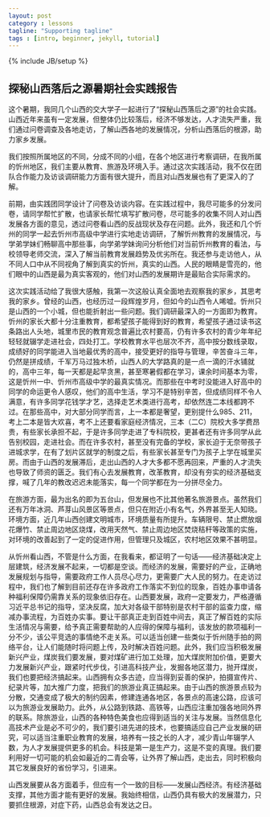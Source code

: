 ```yaml
---
layout: post
category : lessons
tagline: "Supporting tagline"
tags : [intro, beginner, jekyll, tutorial]
---
```

{% include JB/setup %}
               
## 探秘山西落后之源暑期社会实践报告

这个暑期，我同几个山西的交大学子一起进行了“探秘山西落后之源”的社会实践。山西近年来虽有一定发展，但整体仍比较落后，经济不够发达，人才流失严重，我们通过问卷调查及各地走访，了解山西各地的发展情况，分析山西落后的根源，助力家乡发展。

我们按照所属地区的不同，分成不同的小组，在各个地区进行考察调研，在我所属的忻州地区，我们主要从教育、旅游及环境入手。通过这次实践活动，我不仅在团队合作能力及访谈调研能力方面有很大提升，而且对山西发展也有了更深入的了解。

前期，由实践团同学设计了问卷及访谈内容。在实践过程中，我尽可能多的分发问卷，请同学帮忙扩散，也请家长帮忙填写扩散问卷，尽可能多的收集不同人对山西发展各方面的意见，透过问卷看山西的反战现状及存在问题。此外，我还和几个忻州的同学一起去忻州市高级中学进行实地走访调研，了解忻州教育的发展情况，与学弟学妹们畅聊高中那些事，向学弟学妹询问分析他们对当前忻州教育的看法，与校领导老师交流，深入了解当前教育发展趋势及优劣所在。我还参与走访他人，从不同人口中从不同视角了解到真实的忻州，真实的山西。人民的眼睛是雪亮的，他们眼中的山西是最为真实客观的，他们对山西的发展期许是最贴合实际需求的。

这次实践活动给了我很大感触，我第一次这般认真全面地去观察我的家乡，其思考我的家乡。曾经的山西，也经历过一段辉煌岁月，但如今的山西令人唏嘘。忻州只是山西的一个小城，但也能折射出一些问题。我们调研最深入的一方面即为教育。忻州的家长大都十分注重教育，都希望孩子能得到好的教育，希望孩子通过读书这条路出人头地，城里市民的教育观念普遍比农村要高，仍有许多农村的青少年年纪轻轻就辍学走进社会，四处打工。学校教育水平也层次不齐，高中按分数线录取，成绩好的同学能进入当地最优秀的高中，接受更好的指导与管理，辛苦奋斗三年，仍然是拼成绩，千军万马过独木桥，山西人的大学路真的是一点一滴的汗水铺就的，高中三年，每一天都是起早贪黑，甚至寒暑假都在学习，课余时间基本为零，这是忻州一中、忻州市高级中学的最真实情况。而那些在中考时没能进入好高中的同学的命运更令人感叹，他们的高中生活，学习不是特别辛苦，但成绩同样不令人满意，有许多同学花钱学才艺，选择走艺术类进行高考，却依然连二本线都跨不过。在那些高中，对大部分同学而言，上一本都是奢望，更别提什么985、211，考上二本是皆大欢喜，考不上还要看家庭经济情况，三本（二C）院校大多学费昂贵，有些家长承担不起，于是许多同学走进了专科院校，更甚者还有许多同学从此告别校园，走进社会。而在许多农村，甚至没有完备的学校，家长迫于无奈带孩子进城求学，在有了划片区就学的制度之后，有些家长甚至专门为孩子上学在城里买房。而由于山西的发展滞后，走出山西的人才大多都不愿再回来，严重的人才流失也导致了师资的匮乏。我们有心去发展教育，改革教育，却没有夯实的经济基础支撑，喊了几年的教改迟迟未能落实，每一个同学都在为一分拼尽全力。

在旅游方面，最为出名的即为五台山，但发展也不比其他著名旅游景点。虽然我们还有万年冰洞、芦芽山风景区等景点，但只在附近小有名气，外界甚至无人知晓。环境方面，近几年山西创建文明城市，环境质量有所提升。车辆限号、禁止燃放烟花爆竹、禁止周边地区烧煤，改用天然气、禁止周边地区焚烧秸秆等政策的实施，对环境的改善起到了一定的促进作用，但管理只及城区，农村地区效果不甚明显。

从忻州看山西，不管是什么方面，在我看来，都证明了一句话——经济基础决定上层建筑，经济发展不起来，一切都是空谈。而经济的发展，需要好的产业，正确地发展规划与指导，需要政府工作人员尽心尽力，更需要广大人民的努力。在走访过程中，我们也了解到目前还存在许多政府工作落实不到位的现象，百姓办事申请各种福利保障仍需靠关系的现象依旧存在。山西要发展，政府一定要发力，严格遵循习近平总书记的指导，坚决反腐，加大对各级干部特别是农村干部的监查力度，缩减办事流程，为百姓办实事。要让干部真正走到百姓中间去，真正了解百姓的实际生活情况与需要，给予真正需要帮助的人应得的保障与福利，该发放的款项福利一分不少，该公平竞选的事情绝不走关系。可以适当创建一些类似于忻州随手拍的网络平台，让人们能随时将问题上传，及时解决百姓问题。此外，我们应当积极发展新兴产业，煤炭我们要发展，要对煤矿进行加工处理，加大煤炭附加价值，更要大力发展新兴产业，跟紧时代步伐，引进高科技产业，发掘各地区潜力，抛开煤炭，我们也要把经济搞起来。山西拥有众多古迹，应当得到妥善的保护，拍摄宣传片、纪录片等，加大推广力度，把我们的旅游业真正搞起来。由于山西的旅游景点较为分散，交通变成了极大的制约因素，修建连通各地区，各景点的高速公路，应该可以为旅游业发展助力。此外，从公路到铁路、高铁等，山西应注重加强各地同外界的联系。除旅游业，山西的各种特色美食也应得到适当的关注与发展。当然信息化高技术产业是必不可少的，我们要引进先进的技术，也要搞适应自己产业发展的研究，可以适当注重职业教育的发展，培养有一技之长的人才，减少青山年辍学人数，为人才发展提供更多的机会。科技是第一是生产力，这是不变的真理。我们要利用好一切可能的机会如最近的二青会等，让外界了解山西，走出去，同时积极向其它发展良好的省份学习，引进来。

山西发展要从各方面着手，但应有一个一致的目标——发展山西经济。有经济基础支撑，其他方面才能有更好的发展。我始终相信，山西仍具有极大的发展潜力，只要抓住根源，对症下药，山西总会有发达之日。
